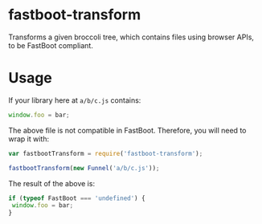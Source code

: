 # fastboot-transform
Transforms a given broccoli tree, which contains files using browser APIs, to be FastBoot compliant.

# Usage
If your library here at `a/b/c.js` contains:
```js
window.foo = bar;
```

The above file is not compatible in FastBoot. Therefore, you will need to wrap it with:

```js
var fastbootTransform = require('fastboot-transform');

fastbootTransform(new Funnel('a/b/c.js'));
```

The result of the above is:
```js
if (typeof FastBoot === 'undefined') {
 window.foo = bar;
}
```
